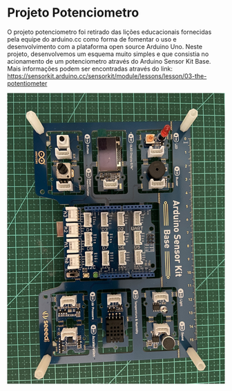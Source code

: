 # Projeto Potenciometro

O projeto potenciometro foi retirado das lições educacionais fornecidas pela equipe do arduino.cc como forma de fomentar o uso e desenvolvimento com a plataforma open source Arduino Uno. Neste projeto, desenvolvemos um esquema muito simples e que consistia no acionamento de um potenciometro através do Arduino Sensor Kit Base. Mais informações podem ser encontradas através do link: https://sensorkit.arduino.cc/sensorkit/module/lessons/lesson/03-the-potentiometer

![Arduino Sensor Kit](/potentiometer/img/IMG_5214.jpg)